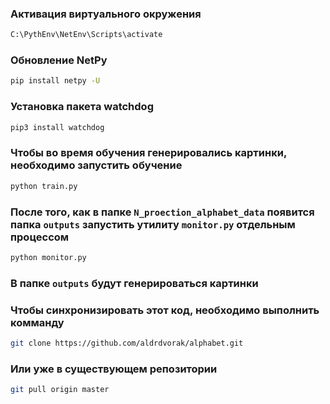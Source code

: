 ### Активация виртуального окружения
```sh
C:\PythEnv\NetEnv\Scripts\activate
```


### Обновление NetPy
```sh
pip install netpy -U
```

### Установка пакета watchdog

```sh
pip3 install watchdog
```

### Чтобы во время обучения генерировались картинки, необходимо запустить обучение
```sh
python train.py
```

### После того, как в папке ```N_proection_alphabet_data``` появится папка ```outputs``` запустить утилиту  ```monitor.py``` отдельным процессом
```sh
python monitor.py
```

### В папке ```outputs``` будут генерироваться картинки

### Чтобы синхронизировать этот код, необходимо выполнить комманду
```sh
git clone https://github.com/aldrdvorak/alphabet.git
```

### Или уже в существующем репозитории
```sh
git pull origin master
```

